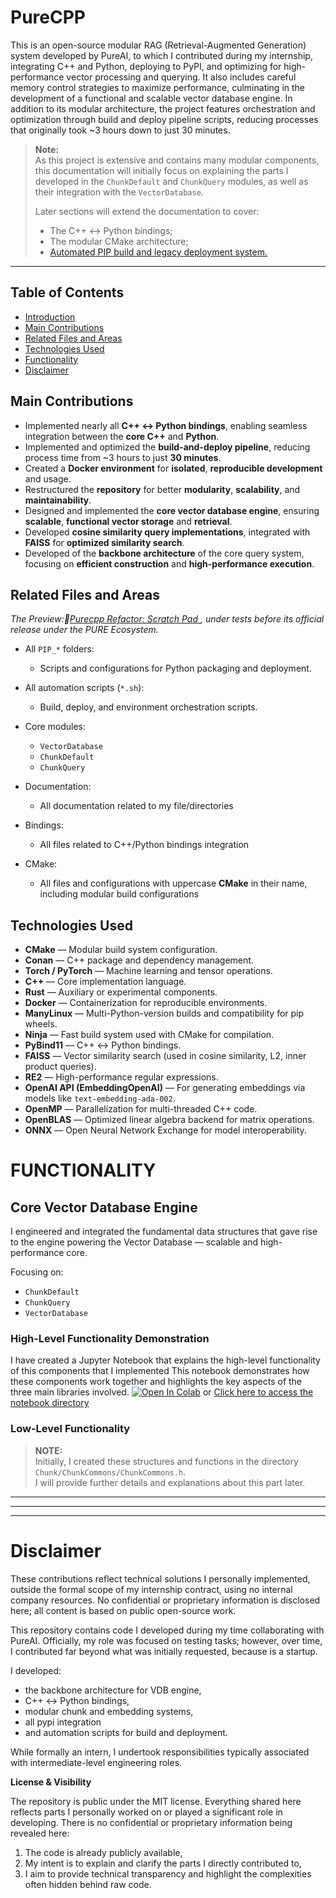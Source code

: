 # PureCPP


This is an open-source modular RAG (Retrieval-Augmented Generation) system developed by PureAI, to which I contributed during my internship, integrating C++ and Python, deploying to PyPI, and optimizing for high-performance vector processing and querying.
It also includes careful memory control strategies to maximize performance, culminating in the development of a functional and scalable vector database engine.
In addition to its modular architecture, the project features orchestration and optimization through build and deploy pipeline scripts, reducing processes that originally took ~3 hours down to just 30 minutes.

> **Note:**  
> As this project is extensive and contains many modular components, this documentation will initially focus on explaining the parts I developed in the `ChunkDefault` and `ChunkQuery` modules, as well as their integration with the `VectorDatabase`.  
> 
> Later sections will extend the documentation to cover:
> - The C++ <-> Python bindings;
> - The modular CMake architecture;
> - [Automated PIP build and legacy deployment system.](https://github.com/bbzaffari/Deploy-System/)


---
## Table of Contents

- [Introduction](#purecpp)
- [Main Contributions](#main-contributions)
- [Related Files and Areas](#related-files-and-areas)
- [Technologies Used](#technologies-used)
- [Functionality](#functionality)
- [Disclaimer](#disclaimer)

## Main Contributions

- Implemented nearly all **C++ <-> Python bindings**, enabling seamless integration between the **core C++** and **Python**.
- Implemented and optimized the **build-and-deploy pipeline**, reducing process time from ~3 hours to just **30 minutes**.
- Created a **Docker environment** for **isolated**, **reproducible development** and usage.
- Restructured the **repository** for better **modularity**, **scalability**, and **maintainability**.
- Designed and implemented the **core vector database engine**, ensuring **scalable**, **functional vector storage** and **retrieval**.
- Developed **cosine similarity query implementations**, integrated with **FAISS** for **optimized similarity search**.
- Developed of the **backbone architecture** of the core query system, focusing on **efficient construction** and **high-performance execution**.

## Related Files and Areas
*The Preview:🔗[Purecpp Refactor: Scratch Pad ](https://github.com/bbzaffari/purecpp_sp), under tests before its official release under the PURE Ecosystem.*
- All `PIP_*` folders:
  - Scripts and configurations for Python packaging and deployment.
  
- All automation scripts (`*.sh`):
  - Build, deploy, and environment orchestration scripts.

- Core modules:
  - `VectorDatabase`
  - `ChunkDefault`
  - `ChunkQuery`

- Documentation:
  - All documentation related to my file/directories
    
- Bindings:
  - All files related to C++/Python bindings integration
    
- CMake:
  - All files and configurations with uppercase **CMake** in their name, including modular build configurations
    

## Technologies Used

- **CMake** — Modular build system configuration.
- **Conan** — C++ package and dependency management.
- **Torch / PyTorch** — Machine learning and tensor operations.
- **C++** — Core implementation language.
- **Rust** — Auxiliary or experimental components.
- **Docker** — Containerization for reproducible environments.
- **ManyLinux** — Multi-Python-version builds and compatibility for pip wheels.
-  **Ninja** — Fast build system used with CMake for compilation.
-  **PyBind11** — C++ <-> Python bindings.
- **FAISS** — Vector similarity search (used in cosine similarity, L2, inner product queries).
- **RE2** — High-performance regular expressions.
-  **OpenAI API (EmbeddingOpenAI)** — For generating embeddings via models like `text-embedding-ada-002`.
-  **OpenMP** — Parallelization for multi-threaded C++ code.
- **OpenBLAS** — Optimized linear algebra backend for matrix operations.
- **ONNX** — Open Neural Network Exchange for model interoperability.
  


# FUNCTIONALITY

## Core Vector Database Engine
I engineered and integrated the fundamental data structures that gave rise to the engine powering the Vector Database — scalable and high-performance core.

Focusing on:
  * `ChunkDefault`
  * `ChunkQuery`
  * `VectorDatabase`
  
### High-Level Functionality Demonstration
I have created a Jupyter Notebook that explains the high-level functionality of this components that I implemented 
This notebook demonstrates how these components work together and highlights the key aspects of the three main libraries involved.
[![Open In Colab](https://colab.research.google.com/assets/colab-badge.svg)](https://colab.research.google.com/github/bbzaffari/Lightning-Fast-RAG-Core-PureAI-s-PureCPP-VDB/blob/main/chunk_VDB.ipynb) or  [Click here to access the notebook directory](https://github.com/bbzaffari/Lightning-Fast-RAG-Core-PureAI-s-PureCPP-VDB)

### Low-Level Functionality

> **NOTE:**  
> Initially, I created these structures and functions in the directory `Chunk/ChunkCommons/ChunkCommons.h`.  
> I will provide further details and explanations about this part later.


---
---
---
# Disclaimer
These contributions reflect technical solutions I personally implemented, outside the formal scope of my internship contract, using no internal company resources. No confidential or proprietary information is disclosed here; all content is based on public open-source work.

This repository contains code I developed during my time collaborating with PureAI.
Officially, my role was focused on testing tasks; however, over time, I contributed far beyond what was initially requested, because is a startup.

I developed:
- the backbone architecture for VDB engine,
- C++ <-> Python bindings,
- modular chunk and embedding systems,
- all pypi integration
- and automation scripts for build and deployment.


While formally an intern, I undertook responsibilities typically associated with intermediate-level engineering roles. 

**License & Visibility** 

The repository is public under the MIT license.
Everything shared here reflects parts I personally worked on or played a significant role in developing.
There is no confidential or proprietary information being revealed here:
1. The code is already publicly available,
2. My intent is to explain and clarify the parts I directly contributed to,
3. I aim to provide technical transparency and highlight the complexities often hidden behind raw code.
